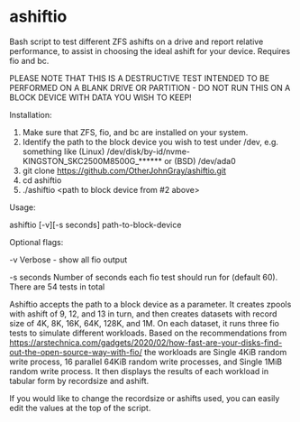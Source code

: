 # ashiftio
Bash script to test different ZFS ashifts on a drive and report relative performance, to assist in choosing the ideal ashift for your device. Requires fio and bc.

PLEASE NOTE THAT THIS IS A DESTRUCTIVE TEST INTENDED TO BE PERFORMED ON A BLANK DRIVE OR PARTITION - DO NOT RUN THIS ON A BLOCK DEVICE WITH DATA YOU WISH TO KEEP!

Installation:

1. Make sure that ZFS, fio, and bc are installed on your system.
2. Identify the path to the block device you wish to test under /dev, e.g. something like (Linux) /dev/disk/by-id/nvme-KINGSTON_SKC2500M8500G_****** or (BSD) /dev/ada0
3. git clone https://github.com/OtherJohnGray/ashiftio.git
4. cd ashiftio
5. ./ashiftio <path to block device from #2 above>

Usage: 

ashiftio [-v][-s seconds] path-to-block-device

Optional flags:

-v          Verbose - show all fio output

-s seconds  Number of seconds each fio test should run for (default 60). There are 54 tests in total


Ashiftio accepts the path to a block device as a parameter. It creates zpools with ashift of 9, 12, and 13 in turn, and then creates datasets with record size of 4K, 8K, 16K, 64K, 128K, and 1M. On each dataset, it runs 
three fio tests to simulate different workloads. Based on the recommendations from https://arstechnica.com/gadgets/2020/02/how-fast-are-your-disks-find-out-the-open-source-way-with-fio/ the workloads are Single 4KiB random write process, 
16 parallel 64KiB random write processes, and Single 1MiB random write process. It then displays the results of each workload in tabular form by recordsize and ashift.

If you would like to change the recordsize or ashifts used, you can easily edit the values at the top of the script.



